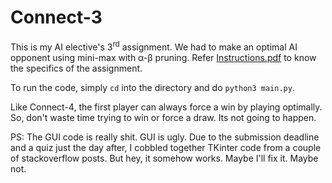 # Connect-3

This is my AI elective's 3<sup>rd</sup> assignment. We had to make an optimal AI opponent using mini-max with α-β pruning. Refer [Instructions.pdf](https://raw.githubusercontent.com/AnEnigmaticBug/Connect-3/master/Instructions.pdf) to know the specifics of the assignment.

To run the code, simply `cd` into the directory and do `python3 main.py`.

Like Connect-4, the first player can always force a win by playing optimally. So, don't waste time trying to win or force a draw. Its not going to happen.

PS: The GUI code is really shit. GUI is ugly. Due to the submission deadline and a quiz just the day after, I cobbled together TKinter code from a couple of stackoverflow posts. But hey, it somehow works. Maybe I'll fix it. Maybe not.